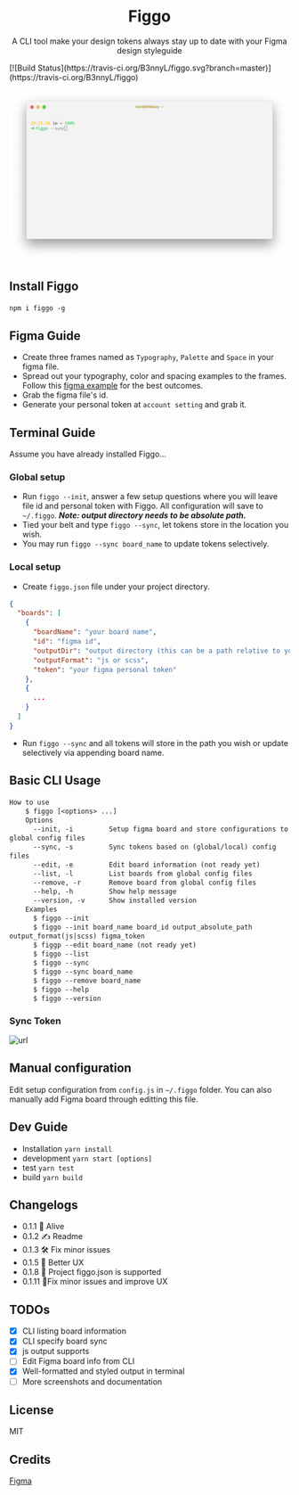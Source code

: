 <h1 align="center">Figgo</h1>
<p align="center">A CLI tool make your design tokens always stay up to date with your Figma design styleguide</p>
[![Build Status](https://travis-ci.org/B3nnyL/figgo.svg?branch=master)](https://travis-ci.org/B3nnyL/figgo)

![img](assets/cover.png)

## Install Figgo

`npm i figgo -g`

## Figma Guide

- Create three frames named as `Typography`, `Palette` and `Space` in your figma file.
- Spread out your typography, color and spacing examples to the frames. Follow this [figma example](https://www.figma.com/file/ULXceywc0RjE0MFYNgOiZDrl/Figgo) for the best outcomes.
- Grab the figma file's id.
- Generate your personal token at `account setting` and grab it.

## Terminal Guide

Assume you have already installed Figgo...

### Global setup

- Run `figgo --init`, answer a few setup questions where you will leave file id and personal token with Figgo. All configuration will save to `~/.figgo`. **_Note: output directory needs to be absolute path._**
- Tied your belt and type `figgo --sync`, let tokens store in the location you wish.
- You may run `figgo --sync board_name` to update tokens selectively.

### Local setup

- Create `figgo.json` file under your project directory.

```json
{
  "boards": [
    {
      "boardName": "your board name",
      "id": "figma id",
      "outputDir": "output directory (this can be a path relative to your project)",
      "outputFormat": "js or scss",
      "token": "your figma personal token"
    },
    {
      ...
    }
  ]
}
```

- Run `figgo --sync` and all tokens will store in the path you wish or update selectively via appending board name.

## Basic CLI Usage

```shell
How to use
    $ figgo [<options> ...]
    Options
      --init, -i         Setup figma board and store configurations to global config files
      --sync, -s         Sync tokens based on (global/local) config files
      --edit, -e         Edit board information (not ready yet)
      --list, -l         List boards from global config files
      --remove, -r       Remove board from global config files
      --help, -h         Show help message
      --version, -v      Show installed version
    Examples
      $ figgo --init
      $ figgo --init board_name board_id output_absolute_path output_format(js|scss) figma_token
      $ figgp --edit board_name (not ready yet)
      $ figgo --list
      $ figgo --sync
      $ figgo --sync board_name
      $ figgo --remove board_name
      $ figgo --help
      $ figgo --version
```

### Sync Token

![url](https://i.imgur.com/wfWei0q.gif)

## Manual configuration

Edit setup configuration from `config.js` in `~/.figgo` folder. You can also manually add Figma board through editting this file.

## Dev Guide

- Installation
  `yarn install`
- development
  `yarn start [options]`
- test
  `yarn test`
- build
  `yarn build`

## Changelogs

- 0.1.1 🚀 Alive
- 0.1.2 ✍️ Readme
- 0.1.3 🛠 Fix minor issues
- 0.1.5 🤠 Better UX
- 0.1.8 🤠 Project figgo.json is supported
- 0.1.11 🤠Fix minor issues and improve UX

## TODOs

- [x] CLI listing board information
- [x] CLI specify board sync
- [x] js output supports
- [ ] Edit Figma board info from CLI
- [x] Well-formatted and styled output in terminal
- [ ] More screenshots and documentation

## License

MIT

## Credits

[Figma](https://www.figma.com)
